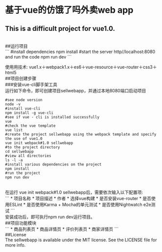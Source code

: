 基于vue的仿饿了吗外卖web app
============================
This is a difficult project for vue1.0.
----------------------------
<br>
##运行项目
<br>
```
#install dependencies
npm install
#start the server http//localhost:8080 and run the code
npm run dev
```
<br>

使用用技术: vue1.x＋webpack1.x＋es6＋vue-resource＋vue-router＋css3＋html5
<br>
##项目创建步骤
<br>
###安装vue-cli脚手架工具
<br>
运行如下命令，即可创建项目sellwebapp，并通过本地8080端口启动项目
<br>
```
#see node version
node -v
#install vue-cli
npm install -g vue-cli
#see if vue - cli is installed successfully
vue
#check the vue template
vue list
#create the project sellwebapp using the webpack template and specify the use of vue1.0
vue init webpack#1.0 sellwebapp
#to the project directory
cd sellwebapp
#view all directories
ls -l -a
#install various dependencies on the project
npm install
#run the project
npm run dev
```
<br>
在运行 vue init webpack#1.0 sellwebapp后，需要依次输入以下配置项:
<br>
```
* 项目名称
* 项目描述
* 作者
* 选择vue构建
* 是否安装vue-router
* 是否使用ESLint
* 是否使用Karma + Mocha的单元测试
* 是否使用Nightwatch e2e测试
```
<br>
安装成功后，即可执行npm run dev运行项目。
<br>
##项目功能模块
<br>
```
* 商品列表页
* 商品详情页
* 评价列表页
* 商家详情页
```
<br>
##License
<br>
The sellwebapp is available under the MIT license. See the LICENSE file for more info.


